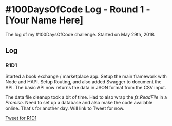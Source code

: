 # #100DaysOfCode Log - Round 1 - [Your Name Here]

The log of my #100DaysOfCode challenge. Started on May 29th, 2018.

## Log

### R1D1 
Started a book exchange / marketplace app. Setup the main framework with Node and HAPI. Setup Routing, and also added Swagger to document the API.  The basic API now returns the data in JSON format from the CSV input.

The data file cleanup took a bit of time. Had to also wrap the _fs.ReadFile_ in a _Promise_. Need to set up a database and also make the code available online. That's for another day. Will link to Tweet for now.

[Tweet for R1D1](http://bit.ly/2xm5qiG)
<!-- Started a Weather App. Worked on the draft layout of the app, struggled with OpenWeather API http://www.example.com -->

<!-- ### R1D2 -->
